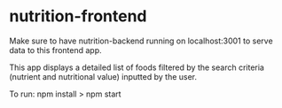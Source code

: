 # nutrition-frontend

Make sure to have nutrition-backend running on localhost:3001 to serve data to this frontend app.

This app displays a detailed list of foods filtered by the search criteria (nutrient and nutritional value) inputted by the user.

To run:
npm install > npm start
